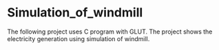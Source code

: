 # Simulation_of_windmill 
The following project uses C program with GLUT. The project shows the electricity generation using simulation of windmill.

